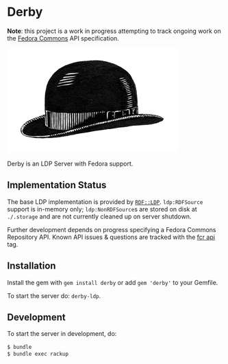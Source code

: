 Derby
=====

__Note__: this project is a work in progress attempting to track ongoing work on
the [Fedora Commons](http://fedorarepository.org/) API specification.

![Derby Hat](/logo/derby.png)

Derby is an LDP Server with Fedora support.

Implementation Status
---------------------

The base LDP implementation is provided by
[`RDF::LDP`](https://github.com/ruby-rdf/rdf-ldp). `ldp:RDFSource` support is
in-memory only; `ldp:NonRDFSource`s are stored on disk at `./.storage` and are
not currently cleaned up on server shutdown.

Further development depends on progress specifying a Fedora Commons Repository
API. Known API issues & questions are tracked with the
[fcr api](https://github.com/fcrepo4-labs/derby/issues?q=is%3Aissue+is%3Aopen+label%3A%22fcr+api%22)
tag.

Installation
------------

Install the gem with `gem install derby` or add `gem 'derby'` to your Gemfile.

To start the server do: `derby-ldp`.

Development
-----------

To start the server in development, do:

```console
$ bundle
$ bundle exec rackup
```




